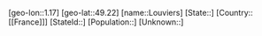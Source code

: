 ﻿---
location: [49.22,1.17]
type: City
tags:
- geo/City


SpocWebEntityId: 32108
isDeleted: false
confidential: public

---
[geo-lon::1.17]
[geo-lat::49.22]
[name::Louviers]
[State::]
[Country::[[France]]]
[StateId::]
[Population::]
[Unknown::]

